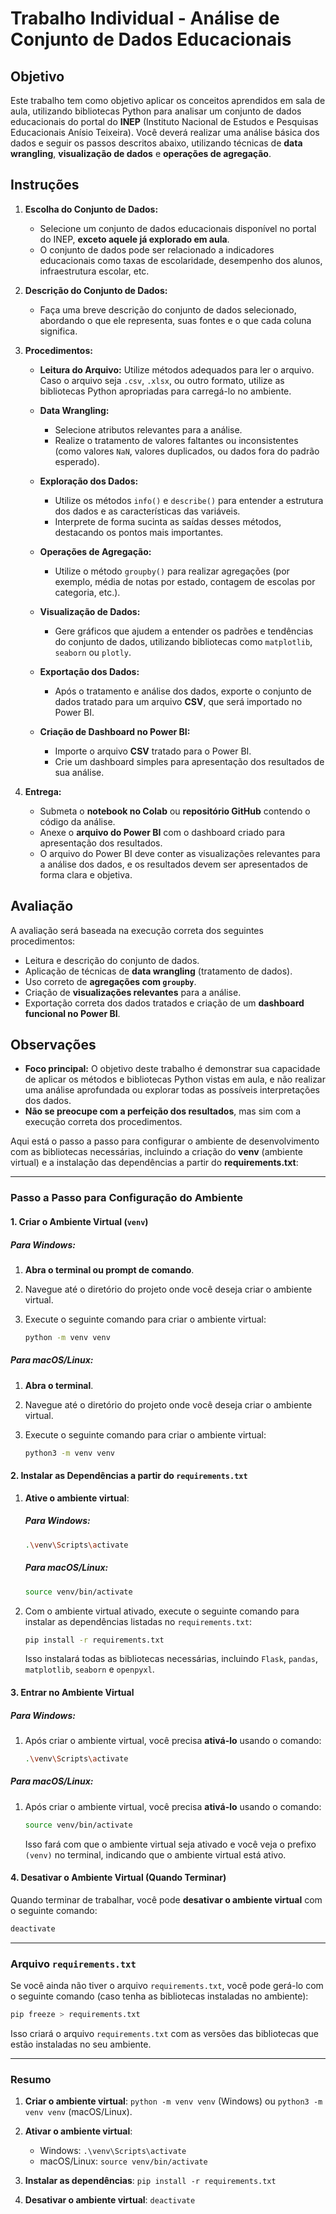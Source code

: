 # Trabalho Individual - Análise de Conjunto de Dados Educacionais

## Objetivo

Este trabalho tem como objetivo aplicar os conceitos aprendidos em sala de aula, utilizando bibliotecas Python para analisar um conjunto de dados educacionais do portal do **INEP** (Instituto Nacional de Estudos e Pesquisas Educacionais Anísio Teixeira). Você deverá realizar uma análise básica dos dados e seguir os passos descritos abaixo, utilizando técnicas de **data wrangling**, **visualização de dados** e **operações de agregação**.

## Instruções

1. **Escolha do Conjunto de Dados:**

   * Selecione um conjunto de dados educacionais disponível no portal do INEP, **exceto aquele já explorado em aula**.
   * O conjunto de dados pode ser relacionado a indicadores educacionais como taxas de escolaridade, desempenho dos alunos, infraestrutura escolar, etc.

2. **Descrição do Conjunto de Dados:**

   * Faça uma breve descrição do conjunto de dados selecionado, abordando o que ele representa, suas fontes e o que cada coluna significa.

3. **Procedimentos:**

   * **Leitura do Arquivo:** Utilize métodos adequados para ler o arquivo. Caso o arquivo seja `.csv`, `.xlsx`, ou outro formato, utilize as bibliotecas Python apropriadas para carregá-lo no ambiente.

   * **Data Wrangling:**

     * Selecione atributos relevantes para a análise.
     * Realize o tratamento de valores faltantes ou inconsistentes (como valores `NaN`, valores duplicados, ou dados fora do padrão esperado).

   * **Exploração dos Dados:**

     * Utilize os métodos `info()` e `describe()` para entender a estrutura dos dados e as características das variáveis.
     * Interprete de forma sucinta as saídas desses métodos, destacando os pontos mais importantes.

   * **Operações de Agregação:**

     * Utilize o método `groupby()` para realizar agregações (por exemplo, média de notas por estado, contagem de escolas por categoria, etc.).

   * **Visualização de Dados:**

     * Gere gráficos que ajudem a entender os padrões e tendências do conjunto de dados, utilizando bibliotecas como `matplotlib`, `seaborn` ou `plotly`.

   * **Exportação dos Dados:**

     * Após o tratamento e análise dos dados, exporte o conjunto de dados tratado para um arquivo **CSV**, que será importado no Power BI.

   * **Criação de Dashboard no Power BI:**

     * Importe o arquivo **CSV** tratado para o Power BI.
     * Crie um dashboard simples para apresentação dos resultados de sua análise.

4. **Entrega:**

   * Submeta o **notebook no Colab** ou **repositório GitHub** contendo o código da análise.
   * Anexe o **arquivo do Power BI** com o dashboard criado para apresentação dos resultados.
   * O arquivo do Power BI deve conter as visualizações relevantes para a análise dos dados, e os resultados devem ser apresentados de forma clara e objetiva.

## Avaliação

A avaliação será baseada na execução correta dos seguintes procedimentos:

* Leitura e descrição do conjunto de dados.
* Aplicação de técnicas de **data wrangling** (tratamento de dados).
* Uso correto de **agregações com `groupby`**.
* Criação de **visualizações relevantes** para a análise.
* Exportação correta dos dados tratados e criação de um **dashboard funcional no Power BI**.

## Observações

* **Foco principal:** O objetivo deste trabalho é demonstrar sua capacidade de aplicar os métodos e bibliotecas Python vistas em aula, e não realizar uma análise aprofundada ou explorar todas as possíveis interpretações dos dados.
* **Não se preocupe com a perfeição dos resultados**, mas sim com a execução correta dos procedimentos.


Aqui está o passo a passo para configurar o ambiente de desenvolvimento com as bibliotecas necessárias, incluindo a criação do **venv** (ambiente virtual) e a instalação das dependências a partir do **requirements.txt**:

---

### Passo a Passo para Configuração do Ambiente

#### 1. Criar o Ambiente Virtual (`venv`)

##### Para Windows:

1. **Abra o terminal ou prompt de comando**.
2. Navegue até o diretório do projeto onde você deseja criar o ambiente virtual.
3. Execute o seguinte comando para criar o ambiente virtual:

   ```bash
   python -m venv venv
   ```

##### Para macOS/Linux:

1. **Abra o terminal**.
2. Navegue até o diretório do projeto onde você deseja criar o ambiente virtual.
3. Execute o seguinte comando para criar o ambiente virtual:

   ```bash
   python3 -m venv venv
   ```

#### 2. Instalar as Dependências a partir do `requirements.txt`

1. **Ative o ambiente virtual**:

   ##### Para Windows:

   ```bash
   .\venv\Scripts\activate
   ```

   ##### Para macOS/Linux:

   ```bash
   source venv/bin/activate
   ```

2. Com o ambiente virtual ativado, execute o seguinte comando para instalar as dependências listadas no `requirements.txt`:

   ```bash
   pip install -r requirements.txt
   ```

   Isso instalará todas as bibliotecas necessárias, incluindo `Flask`, `pandas`, `matplotlib`, `seaborn` e `openpyxl`.

#### 3. Entrar no Ambiente Virtual

##### Para Windows:

1. Após criar o ambiente virtual, você precisa **ativá-lo** usando o comando:

   ```bash
   .\venv\Scripts\activate
   ```

##### Para macOS/Linux:

1. Após criar o ambiente virtual, você precisa **ativá-lo** usando o comando:

   ```bash
   source venv/bin/activate
   ```

   Isso fará com que o ambiente virtual seja ativado e você veja o prefixo `(venv)` no terminal, indicando que o ambiente virtual está ativo.

#### 4. Desativar o Ambiente Virtual (Quando Terminar)

Quando terminar de trabalhar, você pode **desativar o ambiente virtual** com o seguinte comando:

```bash
deactivate
```

---

### Arquivo `requirements.txt`

Se você ainda não tiver o arquivo `requirements.txt`, você pode gerá-lo com o seguinte comando (caso tenha as bibliotecas instaladas no ambiente):

```bash
pip freeze > requirements.txt
```

Isso criará o arquivo `requirements.txt` com as versões das bibliotecas que estão instaladas no seu ambiente.

---

### Resumo

1. **Criar o ambiente virtual**: `python -m venv venv` (Windows) ou `python3 -m venv venv` (macOS/Linux).
2. **Ativar o ambiente virtual**:

   * Windows: `.\venv\Scripts\activate`
   * macOS/Linux: `source venv/bin/activate`
3. **Instalar as dependências**: `pip install -r requirements.txt`
4. **Desativar o ambiente virtual**: `deactivate`

